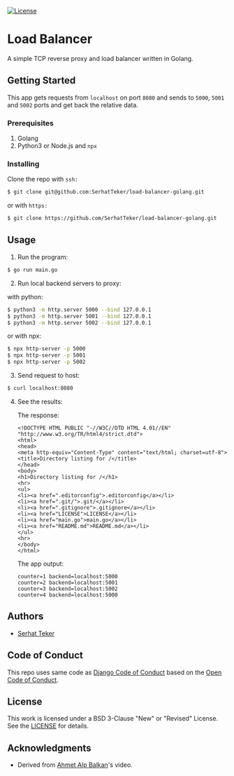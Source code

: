 [![License](https://img.shields.io/badge/License-BSD%203--Clause-blue.svg)](https://opensource.org/licenses/BSD-3-Clause)

# Load Balancer
A simple TCP reverse proxy and load balancer written in Golang.

## Getting Started
This app gets requests from `localhost` on port `8080` and sends to `5000`, `5001`
and `5002` ports and get back the relative data.

### Prerequisites
1. Golang
2. Python3 or Node.js and `npx`

### Installing
Clone the repo with `ssh:`

```bash
$ git clone git@github.com:SerhatTeker/load-balancer-golang.git
```

or with `https:`

```bash
$ git clone https://github.com/SerhatTeker/load-balancer-golang.git
```

## Usage
1. Run the program:

  ```bash
  $ go run main.go
  ```

2. Run local backend servers to proxy:

  with python:

  ```bash
  $ python3 -m http.server 5000 --bind 127.0.0.1
  $ python3 -m http.server 5001 --bind 127.0.0.1
  $ python3 -m http.server 5002 --bind 127.0.0.1
  ```

  or with npx:

  ```bash
  $ npx http-server -p 5000
  $ npx http-server -p 5001
  $ npx http-server -p 5002
  ```

3. Send request to host:

  ```bash
  $ curl localhost:8080
  ```

4. See the results:

     The response:

    ```
    <!DOCTYPE HTML PUBLIC "-//W3C//DTD HTML 4.01//EN" "http://www.w3.org/TR/html4/strict.dtd">
    <html>
    <head>
    <meta http-equiv="Content-Type" content="text/html; charset=utf-8">
    <title>Directory listing for /</title>
    </head>
    <body>
    <h1>Directory listing for /</h1>
    <hr>
    <ul>
    <li><a href=".editorconfig">.editorconfig</a></li>
    <li><a href=".git/">.git/</a></li>
    <li><a href=".gitignore">.gitignore</a></li>
    <li><a href="LICENSE">LICENSE</a></li>
    <li><a href="main.go">main.go</a></li>
    <li><a href="README.md">README.md</a></li>
    </ul>
    <hr>
    </body>
    </html>
    ```

    The app output:

    ```
    counter=1 backend=localhost:5000
    counter=2 backend=localhost:5001
    counter=3 backend=localhost:5002
    counter=4 backend=localhost:5000
    ```

## Authors
* [Serhat Teker](https://github.com/serhatteker)


## Code of Conduct
This repo uses same code as [Django Code of Conduct](https://www.djangoproject.com/conduct/) based on the [Open Code of Conduct](https://github.com/todogroup/opencodeofconduct).


## License
This work is licensed under a BSD 3-Clause "New" or "Revised" License. See the
[LICENSE](./LICENSE) for details.


## Acknowledgments
* Derived from [Ahmet Alp Balkan](https://github.com/ahmetb)'s video.
